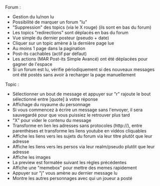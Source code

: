 Forum :
 - Gestion du lu/non lu
 - Possibilité de marquer un forum "lu"
 - "Suppression" des topics (via le X rouge) (ils sont en bas du forum)
 - Les topics "redirections" sont déplacés en bas du forum
 - Vue simple du dernier posteur (pseudo + date)
 - Cliquer sur un topic amène à la dernière page lue
 - Au moins 1 page dans la pagination
 - Post-its cachables (actif par défaut)
 - Les actions (MAR Post-its Simple Avancé) ont été déplacées pour gagner de l'espace
 - Si un forum est lu, vérifie périodiquement si des nouveaux messages ont été postés
   sans avoir à recharger la page manuellement

Topic :
 - Sélectionner un bout de message et appuyer sur "r" rajoute le bout sélectionné entre [quote] à votre réponse
 - Affichage du royaume du personnage
 - Si vous commencez à écrire un message sans l'envoyer, il sera sauvegardé pour que vous puissiez le retrouver plus tard
 - "X" pour vider le contenu du message
 - Transforme en lien les adresses sans protocoles (http://), entre parenthèses et transforme les liens youtube en vidéos cliquables
 - Affiche les liens vers les sujets du forum via leur titre plutôt que leur adresse
 - Affiche les liens vers les persos via leur realm/pseudo plutôt que leur adresse
 - Affiche les images
 - La preview est formatée suivant les règles précédentes
 - Affiche une "memebox" pour mettre des memes rapidement
 - Appuyer sur "j" vous amène au dernier message lu
 - Montre les autres personnages avec qui un joueur a posté